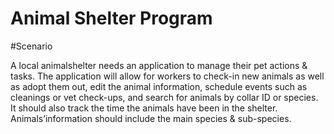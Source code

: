 # Animal Shelter Program

#Scenario

A local animalshelter needs an application to manage their pet actions & tasks. 
The application will allow for workers to check-in new animals as well as adopt them out, edit the animal information, 
schedule events such as cleanings or vet check-ups, and search for animals by collar ID or species. 
It should also track the time the animals have been in the shelter. 
Animals’information should include the main species & sub-species.
